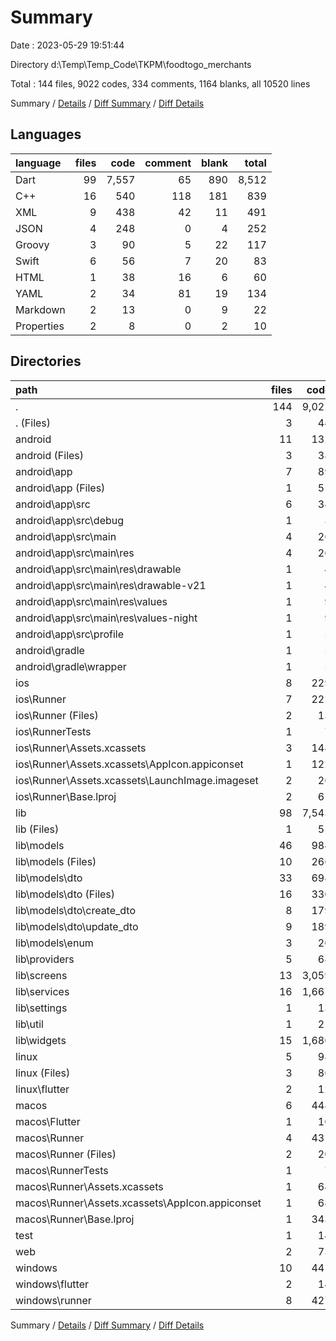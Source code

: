 # Summary

Date : 2023-05-29 19:51:44

Directory d:\\Temp\\Temp_Code\\TKPM\\foodtogo_merchants

Total : 144 files,  9022 codes, 334 comments, 1164 blanks, all 10520 lines

Summary / [Details](details.md) / [Diff Summary](diff.md) / [Diff Details](diff-details.md)

## Languages
| language | files | code | comment | blank | total |
| :--- | ---: | ---: | ---: | ---: | ---: |
| Dart | 99 | 7,557 | 65 | 890 | 8,512 |
| C++ | 16 | 540 | 118 | 181 | 839 |
| XML | 9 | 438 | 42 | 11 | 491 |
| JSON | 4 | 248 | 0 | 4 | 252 |
| Groovy | 3 | 90 | 5 | 22 | 117 |
| Swift | 6 | 56 | 7 | 20 | 83 |
| HTML | 1 | 38 | 16 | 6 | 60 |
| YAML | 2 | 34 | 81 | 19 | 134 |
| Markdown | 2 | 13 | 0 | 9 | 22 |
| Properties | 2 | 8 | 0 | 2 | 10 |

## Directories
| path | files | code | comment | blank | total |
| :--- | ---: | ---: | ---: | ---: | ---: |
| . | 144 | 9,022 | 334 | 1,164 | 10,520 |
| . (Files) | 3 | 44 | 81 | 26 | 151 |
| android | 11 | 132 | 45 | 32 | 209 |
| android (Files) | 3 | 38 | 0 | 10 | 48 |
| android\\app | 7 | 89 | 45 | 21 | 155 |
| android\\app (Files) | 1 | 55 | 5 | 13 | 73 |
| android\\app\\src | 6 | 34 | 40 | 8 | 82 |
| android\\app\\src\\debug | 1 | 3 | 4 | 1 | 8 |
| android\\app\\src\\main | 4 | 26 | 32 | 6 | 64 |
| android\\app\\src\\main\\res | 4 | 26 | 32 | 6 | 64 |
| android\\app\\src\\main\\res\\drawable | 1 | 4 | 7 | 2 | 13 |
| android\\app\\src\\main\\res\\drawable-v21 | 1 | 4 | 7 | 2 | 13 |
| android\\app\\src\\main\\res\\values | 1 | 9 | 9 | 1 | 19 |
| android\\app\\src\\main\\res\\values-night | 1 | 9 | 9 | 1 | 19 |
| android\\app\\src\\profile | 1 | 5 | 4 | 1 | 10 |
| android\\gradle | 1 | 5 | 0 | 1 | 6 |
| android\\gradle\\wrapper | 1 | 5 | 0 | 1 | 6 |
| ios | 8 | 229 | 4 | 13 | 246 |
| ios\\Runner | 7 | 222 | 2 | 9 | 233 |
| ios\\Runner (Files) | 2 | 13 | 0 | 3 | 16 |
| ios\\RunnerTests | 1 | 7 | 2 | 4 | 13 |
| ios\\Runner\\Assets.xcassets | 3 | 148 | 0 | 4 | 152 |
| ios\\Runner\\Assets.xcassets\\AppIcon.appiconset | 1 | 122 | 0 | 1 | 123 |
| ios\\Runner\\Assets.xcassets\\LaunchImage.imageset | 2 | 26 | 0 | 3 | 29 |
| ios\\Runner\\Base.lproj | 2 | 61 | 2 | 2 | 65 |
| lib | 98 | 7,543 | 55 | 883 | 8,481 |
| lib (Files) | 1 | 51 | 1 | 6 | 58 |
| lib\\models | 46 | 984 | 0 | 90 | 1,074 |
| lib\\models (Files) | 10 | 266 | 0 | 26 | 292 |
| lib\\models\\dto | 33 | 698 | 0 | 61 | 759 |
| lib\\models\\dto (Files) | 16 | 330 | 0 | 32 | 362 |
| lib\\models\\dto\\create_dto | 8 | 179 | 0 | 14 | 193 |
| lib\\models\\dto\\update_dto | 9 | 189 | 0 | 15 | 204 |
| lib\\models\\enum | 3 | 20 | 0 | 3 | 23 |
| lib\\providers | 5 | 68 | 0 | 21 | 89 |
| lib\\screens | 13 | 3,059 | 16 | 223 | 3,298 |
| lib\\services | 16 | 1,667 | 34 | 323 | 2,024 |
| lib\\settings | 1 | 13 | 0 | 2 | 15 |
| lib\\util | 1 | 21 | 0 | 4 | 25 |
| lib\\widgets | 15 | 1,680 | 4 | 214 | 1,898 |
| linux | 5 | 98 | 27 | 38 | 163 |
| linux (Files) | 3 | 86 | 18 | 27 | 131 |
| linux\\flutter | 2 | 12 | 9 | 11 | 32 |
| macos | 6 | 448 | 5 | 16 | 469 |
| macos\\Flutter | 1 | 10 | 3 | 4 | 17 |
| macos\\Runner | 4 | 431 | 0 | 8 | 439 |
| macos\\Runner (Files) | 2 | 20 | 0 | 6 | 26 |
| macos\\RunnerTests | 1 | 7 | 2 | 4 | 13 |
| macos\\Runner\\Assets.xcassets | 1 | 68 | 0 | 1 | 69 |
| macos\\Runner\\Assets.xcassets\\AppIcon.appiconset | 1 | 68 | 0 | 1 | 69 |
| macos\\Runner\\Base.lproj | 1 | 343 | 0 | 1 | 344 |
| test | 1 | 14 | 10 | 7 | 31 |
| web | 2 | 73 | 16 | 7 | 96 |
| windows | 10 | 441 | 91 | 142 | 674 |
| windows\\flutter | 2 | 14 | 9 | 11 | 34 |
| windows\\runner | 8 | 427 | 82 | 131 | 640 |

Summary / [Details](details.md) / [Diff Summary](diff.md) / [Diff Details](diff-details.md)